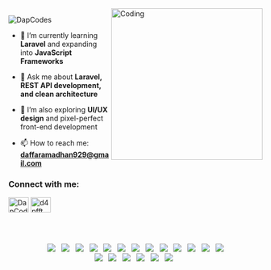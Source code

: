 <img align="right" alt="Coding" width="300" src="https://media.giphy.com/media/v1.Y2lkPTc5MGI3NjExbm9senlvZ3Uwbm13MDF5OHZsOWM0ajE3YjkxanRqZ2x2MGQyNGR2eCZlcD12MV9naWZzX3NlYXJjaCZjdD1n/bGgsc5mWoryfgKBx1u/giphy.gif">
<p align="left"> <img src="https://komarev.com/ghpvc/?username=DapCodes&label=Profile%20views&color=0e75b6&style=flat" alt="DapCodes" /> </p>

- 🌱 I’m currently learning **Laravel** and expanding into **JavaScript Frameworks**
  
- 💬 Ask me about **Laravel, REST API development, and clean architecture**
  
- 🧠 I’m also exploring **UI/UX design** and pixel-perfect front-end development
  
- 📫 How to reach me: **daffaramadhan929@gmail.com**

<h3 align="left">Connect with me:</h3>
<p align="left">
<a href="https://linkedin.com/in/daffa-ramadhan-3b2239335" target="blank"><img align="center" src="https://raw.githubusercontent.com/rahuldkjain/github-profile-readme-generator/master/src/images/icons/Social/linked-in-alt.svg" alt="DapCodes" height="30" width="40" /></a>
<a href="https://instagram.com/d4pfft" target="blank"><img align="center" src="https://raw.githubusercontent.com/rahuldkjain/github-profile-readme-generator/master/src/images/icons/Social/instagram.svg" alt="d4pfft" height="30" width="40" /></a>
</p>
<br>
<br>
<p align="center">
  <img src="https://skillicons.dev/icons?i=html" />&nbsp;&nbsp;
  <img src="https://skillicons.dev/icons?i=css" />&nbsp;&nbsp;
  <img src="https://skillicons.dev/icons?i=sass" />&nbsp;&nbsp;
  <img src="https://skillicons.dev/icons?i=tailwind" />&nbsp;&nbsp;
  <img src="https://skillicons.dev/icons?i=bootstrap" />&nbsp;&nbsp;  
  <img src="https://skillicons.dev/icons?i=javascript" />&nbsp;&nbsp;
  <img src="https://skillicons.dev/icons?i=react" />&nbsp;&nbsp;
  <img src="https://skillicons.dev/icons?i=vue" />&nbsp;&nbsp;
  <img src="https://skillicons.dev/icons?i=figma" />&nbsp;&nbsp;
  <img src="https://skillicons.dev/icons?i=php" />&nbsp;&nbsp;
  <img src="https://skillicons.dev/icons?i=go" />&nbsp;&nbsp;
  <img src="https://skillicons.dev/icons?i=nodejs" />&nbsp;&nbsp;
  <img src="https://skillicons.dev/icons?i=laravel" /> <br>
  <img src="https://skillicons.dev/icons?i=kubernetes" />&nbsp;&nbsp;
  <img src="https://skillicons.dev/icons?i=docker" />&nbsp;&nbsp;
  <img src="https://skillicons.dev/icons?i=mysql" />&nbsp;&nbsp;
  <img src="https://skillicons.dev/icons?i=sqlite" />&nbsp;&nbsp;
  <img src="https://skillicons.dev/icons?i=supabase" />&nbsp;&nbsp;
  <img src="https://skillicons.dev/icons?i=gitlab" />&nbsp;&nbsp;
</p>


